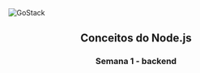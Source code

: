 <img alt="GoStack" src="https://storage.googleapis.com/golden-wind/bootcamp-gostack/header-desafios.png" />

<h2 align="center">
  Conceitos do Node.js
</h2>

<h3 align="center">
  Semana 1 - backend
</h3>
